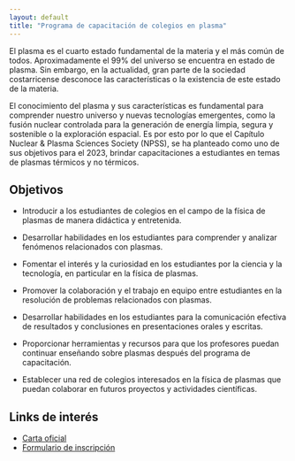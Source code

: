 ```yaml
---
layout: default
title: "Programa de capacitación de colegios en plasma"
---
```

El plasma es el cuarto estado fundamental de la materia y el más común de todos. Aproximadamente el
99% del universo se encuentra en estado de plasma. Sin embargo, en la actualidad, gran parte de la
sociedad costarricense desconoce las características o la existencia de este estado de la materia.

El conocimiento del plasma y sus características es fundamental para comprender nuestro universo y
nuevas tecnologías emergentes, como la fusión nuclear controlada para la generación de energía limpia,
segura y sostenible o la exploración espacial. Es por esto por lo que el Capítulo Nuclear & Plasma
Sciences Society (NPSS), se ha planteado como uno de sus objetivos para el 2023, brindar
capacitaciones a estudiantes en temas de plasmas térmicos y no térmicos.

## Objetivos
- Introducir a los estudiantes de colegios en el campo de la física de plasmas de manera didáctica y entretenida.

- Desarrollar habilidades en los estudiantes para comprender y analizar fenómenos relacionados con plasmas.

- Fomentar el interés y la curiosidad en los estudiantes por la ciencia y la tecnología, en particular en la física de plasmas.

- Promover la colaboración y el trabajo en equipo entre estudiantes en la resolución de problemas relacionados con plasmas.

- Desarrollar habilidades en los estudiantes para la comunicación efectiva de resultados y conclusiones en presentaciones orales y escritas.

- Proporcionar herramientas y recursos para que los profesores puedan continuar enseñando sobre plasmas después del programa de capacitación.

- Establecer una red de colegios interesados en la física de plasmas que puedan colaborar en futuros proyectos y actividades científicas.

## Links de interés
- [Carta oficial](/assets/pdfs/Proyecto%20de%20divulgaci%C3%B3n%20cientifica%20NPSS-ITCR-IEEE-F.pdf)
- [Formulario de inscripción](https://ieee.surveysparrow.com/s/solicitud-de-charlas/tt-98UbXsRdPfYf5w1YpnsXL5)